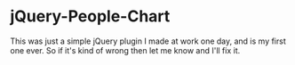 jQuery-People-Chart
===================

This was just a simple jQuery plugin I made at work one day, and is my first one ever. So if it's kind of wrong then let me know and I'll fix it.
